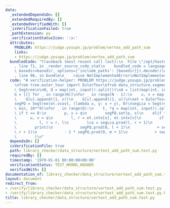 ```yaml
---
data:
  _extendedDependsOn: []
  _extendedRequiredBy: []
  _extendedVerifiedWith: []
  _isVerificationFailed: true
  _pathExtension: py
  _verificationStatusIcon: ':x:'
  attributes:
    PROBLEM: https://judge.yosupo.jp/problem/vertex_add_path_sum
    links:
    - https://judge.yosupo.jp/problem/vertex_add_path_sum
  bundledCode: "Traceback (most recent call last):\n  File \"/opt/hostedtoolcache/PyPy/3.7.13/x64/site-packages/onlinejudge_verify/documentation/build.py\"\
    , line 71, in _render_source_code_stat\n    bundled_code = language.bundle(stat.path,\
    \ basedir=basedir, options={'include_paths': [basedir]}).decode()\n  File \"/opt/hostedtoolcache/PyPy/3.7.13/x64/site-packages/onlinejudge_verify/languages/python.py\"\
    , line 96, in bundle\n    raise NotImplementedError\nNotImplementedError\n"
  code: "# verification-helper: PROBLEM https://judge.yosupo.jp/problem/vertex_add_path_sum\n\
    \nfrom tree.euler_tour import EulerTour\nfrom data_structure.segment_tree import\
    \ Segtree\n\nN, Q = map(int, input().split())\nA = list(map(int, input().split()))\n\
    G = [[] for _ in range(N)]\nfor _ in range(N - 1):\n    u, v = map(int, input().split())\n\
    \    G[u].append((1, v))\n    G[v].append((1, u))\n\net = EulerTour(N, G, 0, A)\n\
    segPQ = Segtree(et.vcost, (lambda x, y: x + y), 0)\nsegLca = Segtree(et.depth,\
    \ min, 10**9)\nfor _ in range(Q):\n    t, *q = map(int, input().split())\n   \
    \ if t == 0:\n        p, x = q\n        segPQ.set(p, x)\n    elif t == 1:\n  \
    \      u, v = q\n        l, r = et.into[u], et.into[v]\n        if l > r:\n  \
    \          l, r = r, l\n        lca = segLca.prod(l, r + 1)\n        m = et.into[lca]\n\
    \        print(\n            segPQ.prod(0, l + 1)\n            + segPQ.prod(0,\
    \ r + 1)\n            - 2 * segPQ.prod(0, m + 1)\n            + segPQ.get(m)\n\
    \        )\n"
  dependsOn: []
  isVerificationFile: true
  path: library_checker/data_structure/vertext_add_path_sum.test.py
  requiredBy: []
  timestamp: '1970-01-01 00:00:00+00:00'
  verificationStatus: TEST_WRONG_ANSWER
  verifiedWith: []
documentation_of: library_checker/data_structure/vertext_add_path_sum.test.py
layout: document
redirect_from:
- /verify/library_checker/data_structure/vertext_add_path_sum.test.py
- /verify/library_checker/data_structure/vertext_add_path_sum.test.py.html
title: library_checker/data_structure/vertext_add_path_sum.test.py
---
```

